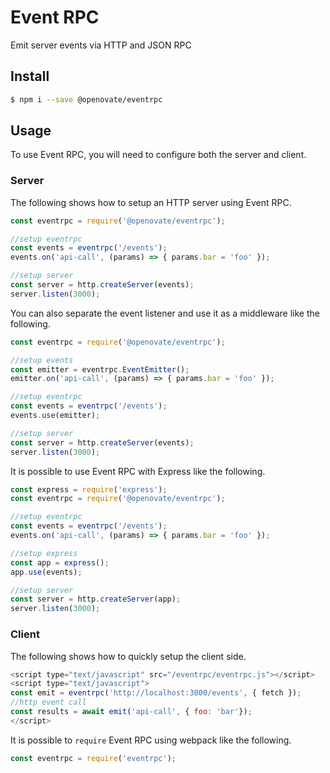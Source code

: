 # Event RPC

Emit server events via HTTP and JSON RPC

## Install

```bash
$ npm i --save @openovate/eventrpc
```

## Usage

To use Event RPC, you will need to configure both the server and client.

### Server

The following shows how to setup an HTTP server using Event RPC.


```js
const eventrpc = require('@openovate/eventrpc');

//setup eventrpc
const events = eventrpc('/events');
events.on('api-call', (params) => { params.bar = 'foo' });

//setup server
const server = http.createServer(events);
server.listen(3000);
```

You can also separate the event listener and use it as a middleware like the following.

```js
const eventrpc = require('@openovate/eventrpc');

//setup events
const emitter = eventrpc.EventEmitter();
emitter.on('api-call', (params) => { params.bar = 'foo' });

//setup eventrpc
const events = eventrpc('/events');
events.use(emitter);

//setup server
const server = http.createServer(events);
server.listen(3000);
```

It is possible to use Event RPC with Express like the following.

```js
const express = require('express');
const eventrpc = require('@openovate/eventrpc');

//setup eventrpc
const events = eventrpc('/events');
events.on('api-call', (params) => { params.bar = 'foo' });

//setup express
const app = express();
app.use(events);

//setup server
const server = http.createServer(app);
server.listen(3000);
```

### Client

The following shows how to quickly setup the client side.

```js
<script type="text/javascript" src="/eventrpc/eventrpc.js"></script>
<script type="text/javascript">
const emit = eventrpc('http://localhost:3000/events', { fetch });
//http event call
const results = await emit('api-call', { foo: 'bar'});
</script>
```

It is possible to `require` Event RPC using webpack like the following.

```js
const eventrpc = require('eventrpc');
```
